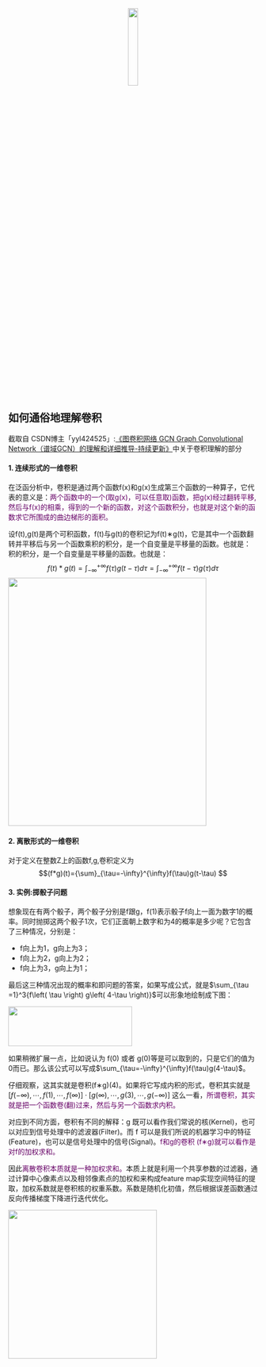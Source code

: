 <center><img src="https://i.loli.net/2020/05/17/cZIP7ARlLJtXwkv.png" width="20%"></center>

## 如何通俗地理解卷积

截取自 CSDN博主「yyl424525」:[《图卷积网络 GCN Graph Convolutional Network（谱域GCN）的理解和详细推导-持续更新》](https://blog.csdn.net/yyl424525/article/details/100058264)中关于卷积理解的部分

#### 1. 连续形式的一维卷积

在泛函分析中，卷积是通过两个函数f(x)和g(x)生成第三个函数的一种算子，它代表的意义是：<font color=#660066>两个函数中的一个(取g(x)，可以任意取)函数，把g(x)经过翻转平移,然后与f(x)的相乘，得到的一个新的函数，对这个函数积分，也就是对这个新的函数求它所围成的曲边梯形的面积。</font>

设f(t),g(t)是两个可积函数，f(t)与g(t)的卷积记为f(t)∗g(t)，它是其中一个函数翻转并平移后与另一个函数乘积的积分，是一个自变量是平移量的函数。也就是：
积的积分，是一个自变量是平移量的函数。也就是：
$$f(t)*g(t)= \int_{-\infty}^{+\infty}f(\tau)g(t-\tau)d\tau= \int_{-\infty}^{+\infty}f(t-\tau)g(\tau)d\tau$$
<img src="https://i.loli.net/2020/05/07/ZT5tKirCSI14ycw.png" height="500" width="400">

#### 2. 离散形式的一维卷积

对于定义在整数Z上的函数f,g,卷积定义为
$$(f*g)(t)={\sum}_{\tau=-\infty}^{\infty}f(\tau)g(t-\tau) $$

#### 3. 实例:掷骰子问题

想象现在有两个骰子，两个骰子分别是f跟g，f(1)表示骰子f向上一面为数字1的概率。同时抛掷这两个骰子1次，它们正面朝上数字和为4的概率是多少呢？它包含了三种情况，分别是：
- f向上为1，g向上为3；
- f向上为2，g向上为2；
- f向上为3，g向上为1；

最后这三种情况出现的概率和即问题的答案，如果写成公式，就是$\sum_{\tau =1}^3{f\left( \tau \right) g\left( 4-\tau \right)}$可以形象地绘制成下图：

<img src="https://i.loli.net/2020/05/07/ctf5udw2FbgHl9r.png" height="80" width="250">

如果稍微扩展一点，比如说认为 f(0) 或者 g(0)等是可以取到的，只是它们的值为0而已。那么该公式可以写成$\sum_{\tau=-\infty}^{\infty}f(\tau)g(4-\tau)$。

仔细观察，这其实就是卷积(f∗g)(4)。如果将它写成内积的形式，卷积其实就是$[f(-\infty),\cdots,f(1),\cdots,f(\infty)] \cdot [g(\infty),\cdots,g(3),\cdots,g(-\infty)]$
这么一看，<font color=#660066>所谓卷积，其实就是把一个函数卷(翻)过来，然后与另一个函数求内积。</font>

对应到不同方面，卷积有不同的解释：g 既可以看作我们常说的核(Kernel)，也可以对应到信号处理中的滤波器(Filter)。而 f 可以是我们所说的机器学习中的特征(Feature)，也可以是信号处理中的信号(Signal)。<font color=#660066>f和g的卷积 (f∗g)就可以看作是对f的加权求和。</font>

因此<font color=#660066>离散卷积本质就是一种加权求和。</font>本质上就是利用一个共享参数的过滤器，通过计算中心像素点以及相邻像素点的加权和来构成feature map实现空间特征的提取，加权系数就是卷积核的权重系数。系数是随机化初值，然后根据误差函数通过反向传播梯度下降进行迭代优化。

<img src="https://note.youdao.com/yws/api/personal/file/WEBdd79317327e3fcc627b8820c45ad637a?method=download&amp;shareKey=ba48914077f85c3a9f4c69cfa1cf76d0" height="300" width="300">
